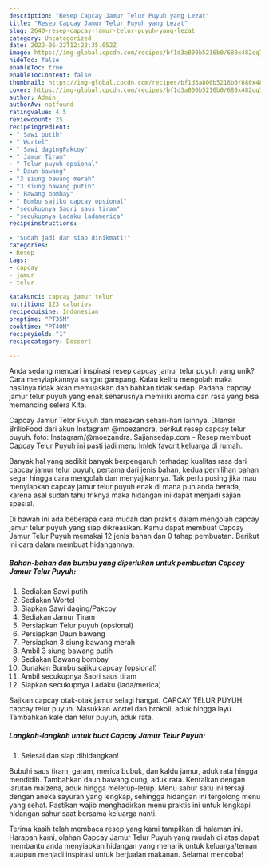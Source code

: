 ```yaml
---
description: "Resep Capcay Jamur Telur Puyuh yang Lezat"
title: "Resep Capcay Jamur Telur Puyuh yang Lezat"
slug: 2640-resep-capcay-jamur-telur-puyuh-yang-lezat
category: Uncategorized
date: 2022-06-22T12:22:35.052Z
image: https://img-global.cpcdn.com/recipes/bf1d3a800b5216b0/680x482cq70/capcay-jamur-telur-puyuh-foto-resep-utama.jpg
hideToc: false
enableToc: true
enableTocContent: false
thumbnail: https://img-global.cpcdn.com/recipes/bf1d3a800b5216b0/680x482cq70/capcay-jamur-telur-puyuh-foto-resep-utama.jpg
cover: https://img-global.cpcdn.com/recipes/bf1d3a800b5216b0/680x482cq70/capcay-jamur-telur-puyuh-foto-resep-utama.jpg
author: Admin
authorAv: notfound
ratingvalue: 4.5
reviewcount: 25
recipeingredient:
- " Sawi putih"
- " Wortel"
- " Sawi dagingPakcoy"
- " Jamur Tiram"
- " Telur puyuh opsional"
- " Daun bawang"
- "3 siung bawang merah"
- "3 siung bawang putih"
- " Bawang bombay"
- " Bumbu sajiku capcay opsional"
- "secukupnya Saori saus tiram"
- "secukupnya Ladaku ladamerica"
recipeinstructions:

- "Sudah jadi dan siap dinikmati!"
categories:
- Resep
tags:
- capcay
- jamur
- telur

katakunci: capcay jamur telur 
nutrition: 123 calories
recipecuisine: Indonesian
preptime: "PT35M"
cooktime: "PT40M"
recipeyield: "1"
recipecategory: Dessert

---
```





Anda sedang mencari inspirasi resep capcay jamur telur puyuh yang unik? Cara menyiapkannya sangat gampang. Kalau keliru mengolah maka hasilnya tidak akan memuaskan dan bahkan tidak sedap. Padahal capcay jamur telur puyuh yang enak seharusnya memiliki aroma dan rasa yang bisa memancing selera Kita.





Capcay Jamur Telor Puyuh dan masakan sehari-hari lainnya. Dilansir BrilioFood dari akun Instagram @moezandra, berikut resep capcay telur puyuh. foto: Instagram/@moezandra. Sajiansedap.com - Resep membuat Capcay Telur Puyuh ini pasti jadi menu Imlek favorit keluarga di rumah.

Banyak hal yang sedikit banyak berpengaruh terhadap kualitas rasa dari capcay jamur telur puyuh, pertama dari jenis bahan, kedua pemilihan bahan segar hingga cara mengolah dan menyajikannya. Tak perlu pusing jika mau menyiapkan capcay jamur telur puyuh enak di mana pun anda berada, karena asal sudah tahu triknya maka hidangan ini dapat menjadi sajian spesial.






Di bawah ini ada beberapa cara mudah dan praktis dalam mengolah capcay jamur telur puyuh yang siap dikreasikan. Kamu dapat membuat Capcay Jamur Telur Puyuh memakai 12 jenis bahan dan 0 tahap pembuatan. Berikut ini cara dalam membuat hidangannya.

<!--inarticleads1-->

##### Bahan-bahan dan bumbu yang diperlukan untuk pembuatan Capcay Jamur Telur Puyuh:

1. Sediakan  Sawi putih
1. Sediakan  Wortel
1. Siapkan  Sawi daging/Pakcoy
1. Sediakan  Jamur Tiram
1. Persiapkan  Telur puyuh (opsional)
1. Persiapkan  Daun bawang
1. Persiapkan 3 siung bawang merah
1. Ambil 3 siung bawang putih
1. Sediakan  Bawang bombay
1. Gunakan  Bumbu sajiku capcay (opsional)
1. Ambil secukupnya Saori saus tiram
1. Siapkan secukupnya Ladaku (lada/merica)


Sajikan capcay otak-otak jamur selagi hangat. CAPCAY TELUR PUYUH. capcay telur puyuh. Masukkan wortel dan brokoli, aduk hingga layu. Tambahkan kale dan telur puyuh, aduk rata. 

<!--inarticleads2-->

##### Langkah-langkah untuk buat Capcay Jamur Telur Puyuh:


1. Selesai dan siap dihidangkan!

Bubuhi saus tiram, garam, merica bubuk, dan kaldu jamur, aduk rata hingga mendidih. Tambahkan daun bawang cung, aduk rata. Kentalkan dengan larutan maizena, aduk hingga meletup-letup. Menu sahur satu ini tersaji dengan aneka sayuran yang lengkap, sehingga hidangan ini tergolong menu yang sehat. Pastikan wajib menghadirkan menu praktis ini untuk lengkapi hidangan sahur saat bersama keluarga nanti. 

Terima kasih telah membaca resep yang kami tampilkan di halaman ini. Harapan kami, olahan Capcay Jamur Telur Puyuh yang mudah di atas dapat membantu anda menyiapkan hidangan yang menarik untuk keluarga/teman ataupun menjadi inspirasi untuk berjualan makanan. Selamat mencoba!
